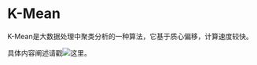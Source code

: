# K-Mean
K-Mean是大数据处理中聚类分析的一种算法，它基于质心偏移，计算速度较快。

具体内容阐述请戳![这里](https://anlutong.github.io/2016/10/11/kmean/)。